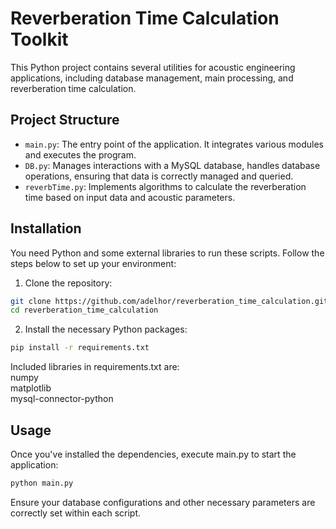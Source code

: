 # Reverberation Time Calculation Toolkit

This Python project contains several utilities for acoustic engineering applications, including database management, main processing, and reverberation time calculation.

## Project Structure

- `main.py`: The entry point of the application. It integrates various modules and executes the program.
- `DB.py`: Manages interactions with a MySQL database, handles database operations, ensuring that data is correctly managed and queried.
- `reverbTime.py`: Implements algorithms to calculate the reverberation time based on input data and acoustic parameters.

## Installation

You need Python and some external libraries to run these scripts. Follow the steps below to set up your environment:

1. Clone the repository:

```bash
git clone https://github.com/adelhor/reverberation_time_calculation.git
cd reverberation_time_calculation
```
2. Install the necessary Python packages:

```bash
pip install -r requirements.txt
```
Included libraries in requirements.txt are:\
numpy\
matplotlib\
mysql-connector-python

## Usage
Once you've installed the dependencies, execute main.py to start the application:
```bash
python main.py
```
Ensure your database configurations and other necessary parameters are correctly set within each script.


